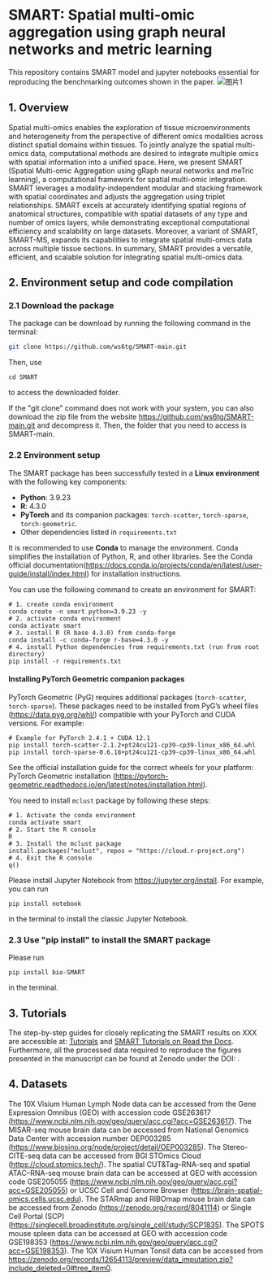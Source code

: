 # SMART: Spatial multi-omic aggregation using graph neural networks and metric learning
This repository contains SMART model and jupyter notebooks essential for reproducing the benchmarking outcomes shown in the paper.
![图片1](https://github.com/user-attachments/assets/2d998716-1917-4c7e-b75f-a66ff46828c2)



## 1. Overview
Spatial multi-omics enables the exploration of tissue microenvironments and heterogeneity from the perspective of different omics modalities across distinct spatial domains within tissues. To jointly analyze the spatial multi-omics data, computational methods are desired to integrate multiple omics with spatial information into a unified space. Here, we present SMART (Spatial Multi-omic Aggregation using gRaph neural networks and meTric learning), a computational framework for spatial multi-omic integration. SMART leverages a modality-independent modular and stacking framework with spatial coordinates and adjusts the aggregation using triplet relationships. SMART excels at accurately identifying spatial regions of anatomical structures, compatible with spatial datasets of any type and number of omics layers, while demonstrating exceptional computational efficiency and scalability on large datasets. Moreover, a variant of SMART, SMART-MS, expands its capabilities to integrate spatial multi-omics data across multiple tissue sections. In summary, SMART provides a versatile, efficient, and scalable solution for integrating spatial multi-omics data.

## 2. Environment setup and code  compilation

### 2.1 Download the package

The package can be download by running the following command in the terminal:

```bash
git clone https://github.com/ws6tg/SMART-main.git
```

Then, use 

```
cd SMART
```

to access the downloaded folder.

If the "git clone" command does not work with your system, you can also download the zip file from the website https://github.com/ws6tg/SMART-main.git and decompress it. Then, the folder that you need to access is SMART-main.

### 2.2 Environment setup

The SMART package has been successfully tested in a **Linux environment** with the following key components:

- **Python**: 3.9.23
- **R**: 4.3.0
- **PyTorch** and its companion packages: `torch-scatter`, `torch-sparse`, `torch-geometric`.
- Other dependencies listed in `requirements.txt`

It is recommended to use **Conda** to manage the environment. Conda simplifies the installation of Python, R, and other libraries. See the Conda official documentation(https://docs.conda.io/projects/conda/en/latest/user-guide/install/index.html) for installation instructions.

You can use the following command to create an environment for SMART:

```
# 1. create conda environment
conda create -n smart python=3.9.23 -y
# 2. activate conda environment
conda activate smart
# 3. install R (R base 4.3.0) from conda-forge
conda install -c conda-forge r-base=4.3.0 -y
# 4. install Python dependencies from requirements.txt (run from root directory)
pip install -r requirements.txt
```

#### Installing PyTorch Geometric companion packages

PyTorch Geometric (PyG) requires additional packages (`torch-scatter`, `torch-sparse`). These packages need to be installed from PyG’s wheel files (https://data.pyg.org/whl/) compatible with your PyTorch and CUDA versions. For example:

```
# Example for PyTorch 2.4.1 + CUDA 12.1
pip install torch-scatter-2.1.2+pt24cu121-cp39-cp39-linux_x86_64.whl
pip install torch-sparse-0.6.18+pt24cu121-cp39-cp39-linux_x86_64.whl
```

See the official installation guide for the correct wheels for your platform: PyTorch Geometric installation (https://pytorch-geometric.readthedocs.io/en/latest/notes/installation.html).

You need to install `mclust` package by following these steps:

```
# 1. Activate the conda environment
conda activate smart
# 2. Start the R console
R
# 3. Install the mclust package
install.packages("mclust", repos = "https://cloud.r-project.org")
# 4. Exit the R console
q()
```

Please install Jupyter Notebook from https://jupyter.org/install. For example, you can run

```
pip install notebook
```

in the terminal to install the classic Jupyter Notebook.

### 2.3 Use "pip install" to install the SMART package

Please run 

```
pip install bio-SMART
```

in the terminal.

## 3. Tutorials

The step-by-step guides for closely replicating the SMART results on XXX are accessible at: [Tutorials]() and [SMART Tutorials on Read the Docs](). Furthermore, all the processed data required to reproduce the figures presented in the manuscript can be found at Zenodo under the DOI: .

## 4. Datasets

The 10X Visium Human Lymph Node data can be accessed from the Gene Expression Omnibus (GEO) with accession code GSE263617 (https://www.ncbi.nlm.nih.gov/geo/query/acc.cgi?acc=GSE263617). The MISAR-seq mouse brain data can be accessed from National Genomics Data Center with accession number OEP003285 (https://www.biosino.org/node/project/detail/OEP003285). The Stereo-CITE-seq data can be accessed from BGI STOmics Cloud (https://cloud.stomics.tech/). The spatial CUT&Tag–RNA-seq and spatial ATAC–RNA-seq mouse brain data can be accessed at GEO with accession code GSE205055 (https://www.ncbi.nlm.nih.gov/geo/query/acc.cgi?acc=GSE205055) or UCSC Cell and Genome Browser (https://brain-spatial-omics.cells.ucsc.edu). The STARmap and RIBOmap mouse brain data can be accessed from Zenodo (https://zenodo.org/record/8041114) or Single Cell Portal (SCP) (https://singlecell.broadinstitute.org/single_cell/study/SCP1835). The SPOTS mouse spleen data can be accessed at GEO with accession code GSE198353 (https://www.ncbi.nlm.nih.gov/geo/query/acc.cgi?acc=GSE198353). The 10X Visium Human Tonsil data can be accessed from https://zenodo.org/records/12654113/preview/data_imputation.zip?include_deleted=0#tree_item0.

